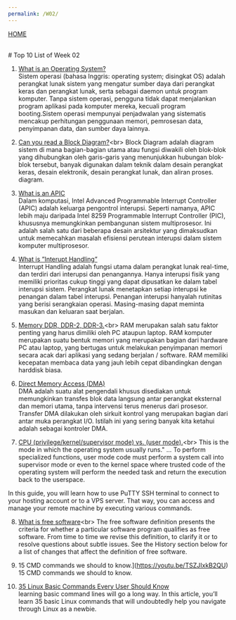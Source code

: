 ```yaml
---
permalink: /W02/
---
```


[HOME](../) 


<br>
# Top 10 List of Week 02


1. [What is an Operating System?](https://en.wikipedia.org/wiki/Operating_system)<br>
Sistem operasi (bahasa Inggris: operating system; disingkat OS) adalah perangkat lunak sistem yang mengatur sumber daya dari perangkat keras dan perangkat lunak, serta sebagai daemon untuk program komputer. Tanpa sistem operasi, pengguna tidak dapat menjalankan program aplikasi pada komputer mereka, kecuali program booting.Sistem operasi mempunyai penjadwalan yang sistematis mencakup perhitungan penggunaan memori, pemrosesan data, penyimpanan data, dan sumber daya lainnya.

2. [Can you read a Block Diagram?](https://en.wikipedia.org/wiki/Block_diagram#:~:text=A%20block%20diagram%20is%20a,design%2C%20and%20process%20flow%20diagrams.)<br>
Block Diagram  adalah diagram sistem di mana bagian-bagian utama atau fungsi diwakili oleh blok-blok yang dihubungkan oleh garis-garis yang menunjukkan hubungan blok-blok tersebut, banyak digunakan dalam teknik dalam desain perangkat keras, desain elektronik, desain perangkat lunak, dan aliran proses. diagram.

3. [What is an APIC](https://en.wikipedia.org/wiki/Advanced_Programmable_Interrupt_Controller)<br>
Dalam komputasi, Intel Advanced Programmable Interrupt Controller (APIC) adalah keluarga pengontrol interupsi. Seperti namanya, APIC lebih maju daripada Intel 8259 Programmable Interrupt Controller (PIC), khususnya memungkinkan pembangunan sistem multiprosesor. Ini adalah salah satu dari beberapa desain arsitektur yang dimaksudkan untuk memecahkan masalah efisiensi perutean interupsi dalam sistem komputer multiprosesor.

4. [What is ”Interupt Handling”](https://www.sciencedirect.com/topics/engineering/interrupt-handling)<br>
Interrupt Handling adalah fungsi utama dalam perangkat lunak real-time, dan terdiri dari interupsi dan penangannya. Hanya interupsi fisik yang memiliki prioritas cukup tinggi yang dapat dipusatkan ke dalam tabel interupsi sistem. Perangkat lunak menetapkan setiap interupsi ke penangan dalam tabel interupsi. Penangan interupsi hanyalah rutinitas yang berisi serangkaian operasi. Masing-masing dapat meminta masukan dan keluaran saat berjalan.

5. [Memory DDR, DDR-2, DDR-3.](https://dosenit.com/hardware/ram/cara-membedakan-ram-ddr-1-ddr-2-ddr3#:~:text=RAM%20DDR%202%20memiliki%20nomor,antara%20400%20hingga%201066%20MHz.)<br>
RAM merupakan salah satu faktor penting yang harus dimiliki oleh PC ataupun laptop. RAM komputer merupakan suatu bentuk memori yang merupakan bagian dari hardware PC atau laptop, yang bertugas untuk melakukan penyimpanan memori secara acak dari aplikasi yang sedang berjalan / software. RAM memiliki kecepatan membaca data yang jauh lebih cepat dibandingkan dengan harddisk biasa.

6. [Direct Memory Access (DMA)](https://hansentan17.wordpress.com/2018/11/14/direct-memory-access-dma/)<br>
DMA adalah suatu alat pengendali khusus disediakan untuk memungkinkan transfes blok data langsung antar perangkat eksternal dan memori utama, tanpa intervensi terus menerus dari prosesor. Transfer DMA dilakukan oleh sirkuit kontrol yang merupakan bagian dari antar muka perangkat I/O. Istilah ini yang sering banyak kita ketahui adalah sebagai kontroler DMA.

7. [CPU (privilege/kernel/supervisor mode) vs. (user mode).](https://en.wikipedia.org/wiki/Protection_ring#:~:text=This%20is%20the%20mode%20in%20which%20the%20operating%20system%20usually%20runs.%22&text=To%20perform%20specialized%20functions%2C%20user,execution%20back%20to%20the%20userspace.)<br>
This is the mode in which the operating system usually runs." ... To perform specialized functions, user mode code must perform a system call into supervisor mode or even to the kernel space where trusted code of the operating system will perform the needed task and return the execution back to the userspace.

In this guide, you will learn how to use PuTTY SSH terminal to connect to your hosting account or to a VPS server. That way, you can access and manage your remote machine by executing various commands.

8. [What is free software](https://www.gnu.org/philosophy/free-sw.en.html#:~:text=The%20Free%20Software%20Definition&text=%E2%80%9CFree%20software%E2%80%9D%20means%20software%20that,matter%20of%20liberty%2C%20not%20price.)<br>
The free software definition presents the criteria for whether a particular software program qualifies as free software. From time to time we revise this definition, to clarify it or to resolve questions about subtle issues. See the History section below for a list of changes that affect the definition of free software.

9. 15 CMD commands we should to know.](https://youtu.be/TSZJIxkB2QU)<br>
15 CMD commands we should to know.

10. [35 Linux Basic Commands Every User Should Know](https://www.hostinger.com/tutorials/linux-commands)<br>
learning basic command lines will go a long way. In this article, you’ll learn 35 basic Linux commands that will undoubtedly help you navigate through Linux as a newbie.
